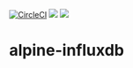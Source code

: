 [![CircleCI](https://circleci.com/gh/gavinzhou/alpine-orangesys-influxdb.svg?style=svg)](https://circleci.com/gh/gavinzhou/alpine-orangesys-influxdb)
[![](https://imagelayers.io/badge/orangesys/alpine-orangesys-influxdb:1.0.1.svg)](https://imagelayers.io/?images=orangesys/alpine-orangesys-influxdb:1.0.1 'Get your own badge on imagelayers.io')
[![](https://images.microbadger.com/badges/version/orangesys/alpine-orangesys-influxdb.svg)](http://microbadger.com/images/orangesys/alpine-orangesys-influxdb "Get your own version badge on microbadger.com")
# alpine-influxdb
